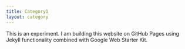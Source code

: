 ```yaml
---
title: Category1
layout: category
---
```

This is an experiment. I am building this website on GitHub Pages using Jekyll functionality combined with Google Web Starter Kit.
